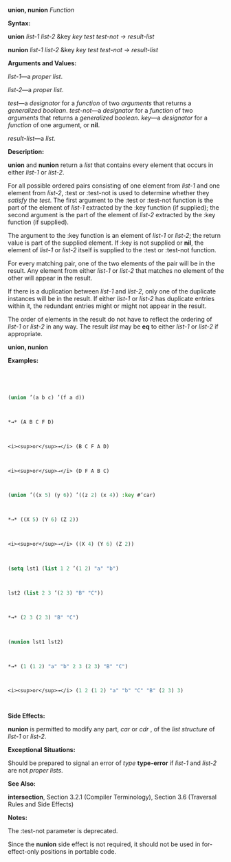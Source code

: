 **union, nunion** *Function* 



**Syntax:** 



**union** *list-1 list-2* &amp;key *key test test-not → result-list* 



**nunion** *list-1 list-2* &amp;key *key test test-not → result-list* 



**Arguments and Values:** 



*list-1*—a *proper list*. 



*list-2*—a *proper list*. 



*test*—a *designator* for a *function* of two *arguments* that returns a *generalized boolean*. *test-not*—a *designator* for a *function* of two *arguments* that returns a *generalized boolean*. *key*—a *designator* for a *function* of one argument, or **nil**. 



*result-list*—a *list*. 



**Description:** 



**union** and **nunion** return a *list* that contains every element that occurs in either *list-1* or *list-2*. 



For all possible ordered pairs consisting of one element from *list-1* and one element from *list-2*, :test or :test-not is used to determine whether they *satisfy the test*. The first argument to the :test or :test-not function is the part of the element of *list-1* extracted by the :key function (if supplied); the second argument is the part of the element of *list-2* extracted by the :key function (if supplied). 



The argument to the :key function is an element of *list-1* or *list-2*; the return value is part of the supplied element. If :key is not supplied or **nil**, the element of *list-1* or *list-2* itself is supplied to the :test or :test-not function. 



For every matching pair, one of the two elements of the pair will be in the result. Any element from either *list-1* or *list-2* that matches no element of the other will appear in the result. 



If there is a duplication between *list-1* and *list-2*, only one of the duplicate instances will be in the result. If either *list-1* or *list-2* has duplicate entries within it, the redundant entries might or might not appear in the result. 



The order of elements in the result do not have to reflect the ordering of *list-1* or *list-2* in any way. The result *list* may be **eq** to either *list-1* or *list-2* if appropriate. 







 



 



**union, nunion** 



**Examples:**
```lisp
 



(union ’(a b c) ’(f a d)) 



*→* (A B C F D) 



<i><sup>or</sup>→</i> (B C F A D) 



<i><sup>or</sup>→</i> (D F A B C) 



(union ’((x 5) (y 6)) ’((z 2) (x 4)) :key #’car) 



*→* ((X 5) (Y 6) (Z 2)) 



<i><sup>or</sup>→</i> ((X 4) (Y 6) (Z 2)) 



(setq lst1 (list 1 2 ’(1 2) "a" "b") 



lst2 (list 2 3 ’(2 3) "B" "C")) 



*→* (2 3 (2 3) "B" "C") 



(nunion lst1 lst2) 



*→* (1 (1 2) "a" "b" 2 3 (2 3) "B" "C") 



<i><sup>or</sup>→</i> (1 2 (1 2) "a" "b" "C" "B" (2 3) 3) 




```
**Side Effects:** 



**nunion** is permitted to modify any part, *car* or *cdr* , of the *list structure* of *list-1* or *list-2*. 



**Exceptional Situations:** 



Should be prepared to signal an error of *type* **type-error** if *list-1* and *list-2* are not *proper lists*. 



**See Also:** 



**intersection**, Section 3.2.1 (Compiler Terminology), Section 3.6 (Traversal Rules and Side Effects) 



**Notes:** 



The :test-not parameter is deprecated. 



Since the **nunion** side effect is not required, it should not be used in for-effect-only positions in portable code. 





